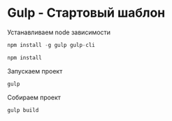 # Gulp - Стартовый шаблон

Устанавливаем node зависимости


```javascript
npm install -g gulp gulp-cli
```

```javascript
npm install
```
Запускаем проект
```javascript
gulp
```

Собираем проект
```javascript
gulp build
```
